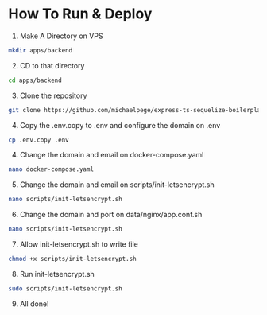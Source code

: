 # How To Run & Deploy

1. Make A Directory on VPS
```sh
mkdir apps/backend
```

2. CD to that directory
```sh
cd apps/backend
```

3. Clone the repository
```sh
git clone https://github.com/michaelpege/express-ts-sequelize-boilerplate .
```

4. Copy the .env.copy to .env and configure the domain on .env
```sh
cp .env.copy .env
```

4. Change the domain and email on docker-compose.yaml
```sh
nano docker-compose.yaml
```

5. Change the domain and email on scripts/init-letsencrypt.sh
```sh
nano scripts/init-letsencrypt.sh
```

6. Change the domain and port on data/nginx/app.conf.sh
```sh
nano scripts/init-letsencrypt.sh
```

7. Allow init-letsencrypt.sh to write file
```sh
chmod +x scripts/init-letsencrypt.sh
```

8. Run init-letsencrypt.sh
```sh
sudo scripts/init-letsencrypt.sh
```

9. All done!
